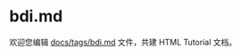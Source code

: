 bdi.md
===

欢迎您编辑 <a target="__blank" href="https://github.com/jaywcjlove/html-tutorial/blob/master/docs/tags/bdi.md">docs/tags/bdi.md</a> 文件，共建 HTML Tutorial 文档。